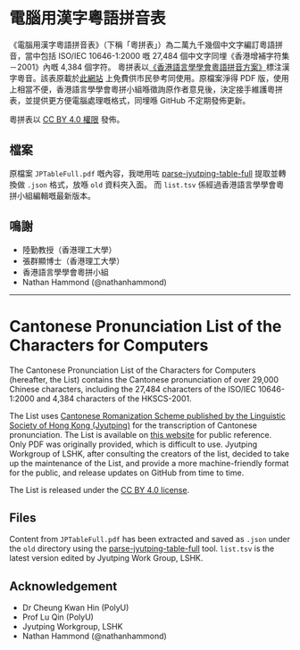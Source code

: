 # 電腦用漢字粵語拼音表

《電腦用漢字粵語拼音表》（下稱「粵拼表」）為二萬九千幾個中文字編訂粵語拼音，當中包括 ISO/IEC 10646-1:2000 嘅 27,484 個中文字同埋《香港增補字符集－2001》內嘅 4,384 個字符。
粵拼表以[《香港語言學學會粵語拼音方案》](https://lshk.org/jyutping)標注漢字粵音。該表原載於[此網站](http://www.iso10646hk.net/jp/document/download.jsp) 上免費供市民參考同使用。原檔案淨得 PDF 版，使用上相當不便，香港語言學學會粵拼小組喺徵詢原作者意見後，決定接手維護粵拼表，並提供更方便電腦處理嘅格式，同埋喺 GitHub 不定期發佈更新。

粵拼表以 [CC BY 4.0 權限](https://creativecommons.org/licenses/by/4.0/deed.en) 發佈。

## 檔案

原檔案 `JPTableFull.pdf` 嘅內容，我哋用咗 [parse-jyutping-table-full](https://github.com/cantonese/parse-jyutping-table-full) 提取並轉換做 `.json` 格式，放喺 `old` 資料夾入面。
而 `list.tsv` 係經過香港語言學學會粵拼小組編輯嘅最新版本。

## 鳴謝
- 陸勤教授（香港理工大學）
- 張群顯博士（香港理工大學）
- 香港語言學學會粵拼小組
- Nathan Hammond (@nathanhammond)

***

# Cantonese Pronunciation List of the Characters for Computers

The Cantonese Pronunciation List of the Characters for Computers (hereafter, the List) contains the Cantonese pronunciation of over 29,000 Chinese characters, including the 27,484 characters of the ISO/IEC 10646-1:2000 and 4,384 characters of the HKSCS-2001. 

The List uses [Cantonese Romanization Scheme published by the Linguistic Society of Hong Kong (Jyutping)](https://lshk.org/jyutping) for the transcription of Cantonese pronunciation. The List is available on [this website](http://www.iso10646hk.net/jp/document/download.jsp) for public reference. Only PDF was originally provided, which is difficult to use. Jyutping Workgroup of LSHK, after consulting the creators of the list, decided to take up the maintenance of the List, and provide a more machine-friendly format for the public, and release updates on GitHub from time to time.

The List is released under the [CC BY 4.0 license](https://creativecommons.org/licenses/by/4.0/deed.en).

## Files

Content from `JPTableFull.pdf` has been extracted and saved as `.json` under the `old` directory using the [parse-jyutping-table-full](https://github.com/cantonese/parse-jyutping-table-full) tool. `list.tsv` is the latest version edited by Jyutping Work Group, LSHK.
## Acknowledgement
- Dr Cheung Kwan Hin (PolyU)
- Prof Lu Qin (PolyU)
- Jyutping Workgroup, LSHK
- Nathan Hammond (@nathanhammond)

